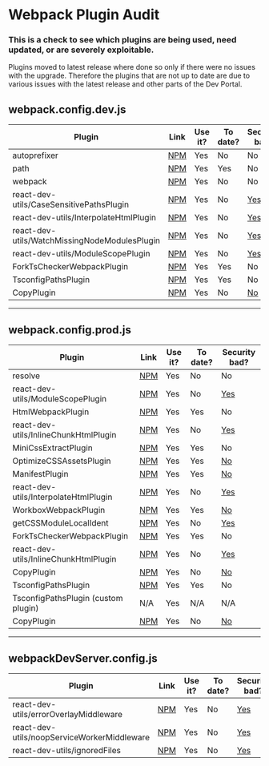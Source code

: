 # Webpack Plugin Audit
### This is a check to see which plugins are being used, need updated, or are severely exploitable.

Plugins moved to latest release where done so only if there were no issues with the upgrade. Therefore the plugins that are not up to date are due to various issues with the latest release and other parts of the Dev Portal.

## webpack.config.dev.js

Plugin             | Link  | Use it?  | To date?| Security bad?   | 
-----------------|---------|----------|---------|---------|
autoprefixer     |[NPM](https://www.npmjs.com/package/autoprefixer) |    Yes |   No |No |                   
path     |[NPM](https://www.npmjs.com/package/path) |    Yes |   Yes |   No |     
webpack     |[NPM](https://www.npmjs.com/package/webpack) |    Yes |   No |   No |
react-dev-utils/CaseSensitivePathsPlugin     |[NPM](https://www.npmjs.com/package/case-sensitive-paths-webpack-plugin) |    Yes |   No |   [Yes](https://snyk.io/test/npm/react-dev-utils/6.1.1) |
react-dev-utils/InterpolateHtmlPlugin     |[NPM](https://www.npmjs.com/package/react-dev-utils) |    Yes |   No |   [Yes](https://snyk.io/test/npm/react-dev-utils/6.1.1) |
react-dev-utils/WatchMissingNodeModulesPlugin     |[NPM](https://www.npmjs.com/package/react-dev-utils) |    Yes |   No |   [Yes](https://snyk.io/test/npm/react-dev-utils/6.1.1) |
react-dev-utils/ModuleScopePlugin     |[NPM](https://www.npmjs.com/package/react-dev-utils) |    Yes |   No |   [Yes](https://snyk.io/test/npm/react-dev-utils/6.1.1) |
ForkTsCheckerWebpackPlugin     |[NPM](https://www.npmjs.com/package/fork-ts-checker-webpack-plugin) |    Yes |   Yes |   No |
TsconfigPathsPlugin     |[NPM](https://www.npmjs.com/package/tsconfig-paths-webpack-plugin) |    Yes |   Yes | No
CopyPlugin     |[NPM](https://www.npmjs.com/package/copy-webpack-plugin) |    Yes |   No |   [No](https://snyk.io/vuln/npm:copy-webpack-plugin) |
--------------------------
## webpack.config.prod.js
Plugin             | Link  | Use it?  | To date?| Security bad?   | 
-----------------|---------|----------|---------|---------|
resolve     |[NPM](https://www.npmjs.com/package/resolve) |    Yes |   No | No
react-dev-utils/ModuleScopePlugin     |[NPM](https://www.npmjs.com/package/react-dev-utils) |    Yes |   No |   [Yes](https://snyk.io/test/npm/react-dev-utils/6.1.1) 
HtmlWebpackPlugin     |[NPM](https://www.npmjs.com/package/html-webpack-plugin) |   Yes |   Yes | No
react-dev-utils/InlineChunkHtmlPlugin     |[NPM](https://www.npmjs.com/package/react-dev-utils) |    Yes |   No |   [Yes](https://snyk.io/test/npm/react-dev-utils/6.1.1)
MiniCssExtractPlugin     |[NPM](https://www.npmjs.com/package/mini-css-extract-plugin) |    Yes |   Yes | No
OptimizeCSSAssetsPlugin     |[NPM](https://www.npmjs.com/package/resolve) |    Yes |   Yes | [No](https://snyk.io/advisor/npm-package/optimize-css-assets-webpack-plugin)
ManifestPlugin     |[NPM](https://www.npmjs.com/package/resolve) |    Yes |   Yes | [No](https://snyk.io/advisor/npm-package/webpack-manifest-plugin)
react-dev-utils/InterpolateHtmlPlugin     |[NPM](https://www.npmjs.com/package/react-dev-utils) |    Yes |   No |   [Yes](https://snyk.io/test/npm/react-dev-utils/6.1.1) |
WorkboxWebpackPlugin     |[NPM](https://www.npmjs.com/package/workbox-webpack-plugin) |   Yes |   Yes | [No](https://snyk.io/advisor/npm-package/workbox-webpack-plugin)
getCSSModuleLocalIdent     |[NPM](https://www.npmjs.com/package/react-dev-utils) |    Yes |   No |   [Yes](https://snyk.io/test/npm/react-dev-utils/6.1.1) |
ForkTsCheckerWebpackPlugin     |[NPM](https://www.npmjs.com/package/fork-ts-checker-webpack-plugin) |    Yes |   Yes |   No |
react-dev-utils/InlineChunkHtmlPlugin     |[NPM](https://www.npmjs.com/package/react-dev-utils) |    Yes |   No |   [Yes](https://snyk.io/test/npm/react-dev-utils/6.1.1) |
CopyPlugin     |[NPM](https://www.npmjs.com/package/copy-webpack-plugin) |    Yes |   No |   [No](https://snyk.io/vuln/npm:copy-webpack-plugin) |
TsconfigPathsPlugin     |[NPM](https://www.npmjs.com/package/tsconfig-paths-webpack-plugin) |    Yes |   Yes | No
TsconfigPathsPlugin (custom plugin)     | N/A |    Yes |   N/A | N/A |
CopyPlugin     |[NPM](https://www.npmjs.com/package/copy-webpack-plugin) |    Yes |   No |   [No](https://snyk.io/vuln/npm:copy-webpack-plugin) |
-----
## webpackDevServer.config.js
Plugin             | Link  | Use it?  | To date?| Security bad?   | 
-----------------|---------|----------|---------|---------|
react-dev-utils/errorOverlayMiddleware     |[NPM](https://www.npmjs.com/package/react-dev-utils) |    Yes |   No |   [Yes](https://snyk.io/test/npm/react-dev-utils/6.1.1)|
react-dev-utils/noopServiceWorkerMiddleware |[NPM](https://www.npmjs.com/package/react-dev-utils) |    Yes |   No |   [Yes](https://snyk.io/test/npm/react-dev-utils/6.1.1)|
react-dev-utils/ignoredFiles |[NPM](https://www.npmjs.com/package/react-dev-utils) |    Yes |   No |   [Yes](https://snyk.io/test/npm/react-dev-utils/6.1.1)|